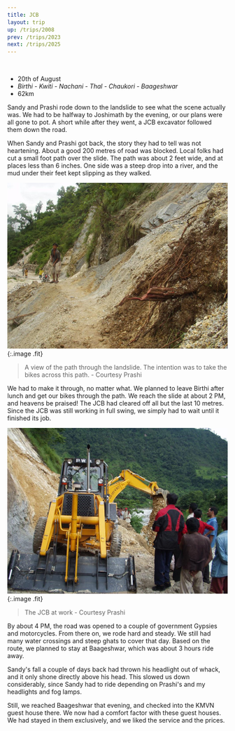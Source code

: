 ```yaml
---
title: JCB
layout: trip
up: /trips/2008
prev: /trips/2023
next: /trips/2025
---
```


&nbsp;

- 20th of August
- _Birthi - Kwiti - Nachani - Thal - Chaukori -               Baageshwar_
- 62km


Sandy and Prashi rode down to the landslide to see what the             scene actually was. We had to be halfway to Joshimath by the             evening, or our plans were all gone to pot. A short while after             they went, a JCB excavator followed them down the road.

When Sandy and Prashi got back, the story they had to tell was             not heartening. About a good 200 metres of road was blocked.             Local folks had cut a small foot path over the slide. The path             was about 2 feet wide, and at places less than 6 inches. One             side was a steep drop into a river, and the mud under their feet             kept slipping as they walked.

![P1010100.JPG](/images/photos/P1010100.JPG 'P1010100.JPG'){:.image .fit}

>  A view of the path through the landslide. The             intention was to take the bikes across this path. - Courtesy             Prashi 

We had to make it through, no matter what. We planned to leave             Birthi after lunch and get our bikes through the path. We reach             the slide at about 2 PM, and heavens be praised! The JCB had             cleared off all but the last 10 metres. Since the JCB was still             working in full swing, we simply had to wait until it finished             its job.

![P1010102.JPG](/images/photos/P1010102.JPG 'P1010102.JPG'){:.image .fit}

>  The JCB at work - Courtesy Prashi 

By about 4 PM, the road was opened to a couple of government             Gypsies and motorcycles. From there on, we rode hard and steady.             We still had many water crossings and steep ghats to cover that             day. Based on the route, we planned to stay at Baageshwar, which             was about 3 hours ride away.

Sandy's fall a couple of days back had thrown his headlight             out of whack, and it only shone directly above his head. This             slowed us down considerably, since Sandy had to ride depending             on Prashi's and my headlights and fog lamps.

Still, we reached Baageshwar that evening, and checked into             the KMVN guest house there. We now had a comfort factor with             these guest houses. We had stayed in them exclusively, and we             liked the service and the prices.


